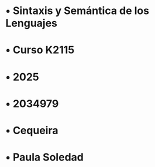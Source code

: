 # • Sintaxis y Semántica de los Lenguajes
# • Curso K2115
# • 2025
# • 2034979
# • Cequeira
# • Paula Soledad
